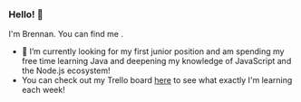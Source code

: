 ### Hello! 👋

I'm Brennan. You can find me .

- 🔭 I’m currently looking for my first junior position and am spending my free time learning Java and deepening my knowledge of JavaScript and the Node.js ecosystem! 
- You can check out my Trello board [here](https://trello.com/b/HXw5AjCt/post-grad-learning) to see what exactly I'm learning each week!
